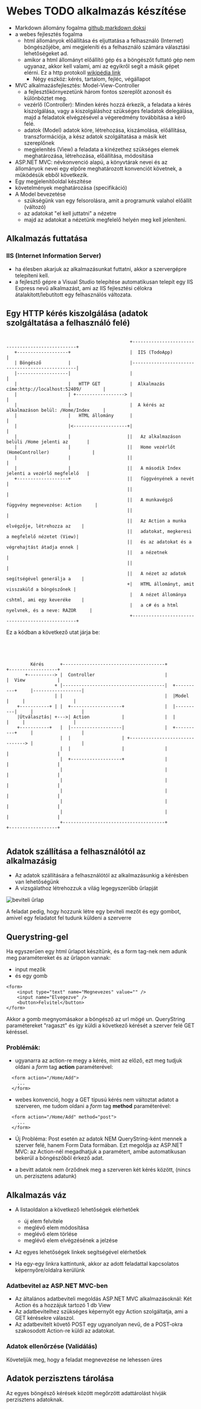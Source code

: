﻿# Webes TODO alkalmazás készítése
- Markdown állomány fogalma [github markdown doksi](https://guides.github.com/features/mastering-markdown/)
- a webes fejlesztés fogalma
  - html állományok előállítása és eljuttatása a felhasználó (Internet) böngészőjébe, ami megjeleníti és a felhasználó számára választási lehetőségeket ad.
  - amikor a html állományt előállító gép és a böngészőt futtató gép nem ugyanaz, akkor kell valami, ami az egyikről segít a másik gépet elérni. Ez a http protokoll [wikipédia link](https://hu.wikipedia.org/wiki/HTTP)
    - Négy eszköz: kérés, tartalom, fejléc, végállapot
- MVC alkalmazásfejlesztés: Model-View-Controller
  - a fejlesztőkörnyezetünk három fontos szereplőt azonosít és különböztet meg.
  - vezérlő (Controller): Minden kérés hozzá érkezik, a feladata a kérés kiszolgálása, vagy a kiszolgáláshoz szükséges feladatok delegálása, majd a feladatok elvégzésével a végeredmény továbbítása a kérő felé. 
  - adatok (Model) adatok köre, létrehozása, kiszámolása, előállítása, transzformációja, a kész adatok szolgáltatása a másik két szereplőnek
  - megjelenítés (View) a feladata a kinézethez szükséges elemek meghatározása, létrehozása, előállítása, módosítása
- ASP.NET MVC: névkonvenció alapú, a könyvtárak nevei és az állományok nevei egy elpőre meghatározott konvenciót követnek, a működésük ebből következik.
- Egy megjelenítőoldal készítése
- követelmények meghatározása (specifikáció)
- A Model bevezetése
  - szükségünk van egy felsorolásra, amit a programunk valahol előállít (változó)
  - az adatokat "el kell juttatni" a nézetre
  - majd az adatokat a nézetünk megfelelő helyén meg kell jeleníteni.

## Alkalmazás futtatása
### IIS (Internet Information Server)
- ha élesben akarjuk az alkalmazásunkat futtatni, akkor a szervergépre telepíteni kell.
- a fejlesztő gépre a Visual Studio telepítése automatikusan telepít egy IIS Express nevű alkalmazást, ami az IIS fejlesztési célokra átalakított/lebutított egy felhasználós változata.

## Egy HTTP kérés kiszolgálása (adatok szolgáltatása a felhasználó felé)

```

                                              +-------------------------------------------------+
   +-------------------+                      |  IIS (TodoApp)                                  |
   | Böngésző          |                      |-------------------------------------------------|
   |-------------------|                      |                                                 |
   |                   |   HTTP GET           |  Alkalmazás címe:http://localhost:52409/        |
   |                   | +------------------> |                                                 |
   |                   |                      |  A kérés az alkalmazáson belül: /Home/Index     |
   |                   |   HTML állomány      |                                                 |
   |                   |<--------------------+|                                                 |
   |                   |                     ||   Az alkalmazáson belüli /Home jelenti az       |
   |                   |                     ||   Home vezérlőt (HomeController)                |
   |                   |                     ||                                                 |
   |                   |                     ||   A második Index jelenti a vezérlő megfelelő   |
   +-------------------+                     ||   függvényének a nevét                          |
                                             ||                                                 |
                                             ||   A munkavégző függvény megnevezése: Action     |
                                             ||                                                 |
                                             ||   Az Action a munka elvégzője, létrehozza az    |
                                             ||   adatokat, megkeresi a megfelelő nézetet (View)|
                                             ||   és az adatokat és a végrehajtást átadja ennek |
                                             ||   a nézetnek                                    |
                                             ||                                                 |
                                             ||   A nézet az adatok segítségével generálja a    |
                                             +|   HTML állományt, amit visszaküld a böngészőnek |
                                              |   A nézet állománya cshtml, ami egy keveréke    |
                                              |   a c# és a html nyelvnek, és a neve: RAZOR     |
                                              +-------------------------------------------------+ 
```

Ez a kódban a következő utat járja be:

```




         Kérés      +--------------------------------------+                   +------------------+
       +----------> |  Controller                          |                   |  View            |
                  + |--------------------------------------|  +----------+     |------------------|
                  | |                                      |  |Model     |     |                  |
    +-----------+ | |  +-------------------+               |  |----------|     |                  |
    |Útválasztás| +--->| Action            |               |  |          |     |                  |
    +-----------+   |  |-------------------|               |  +----------+     |                  |
                    |  |                   | +-------------------------------> |                  |
                    |  |                   |               |                   |                  |
                    |  +-------------------+               |                   |                  |
                    |                                      |                   |                  |
                    |                                      |                   |                  |
                    |                                      |                   |                  |
                    |                                      |                   |                  |
                    |                                      |                   |                  |
                    +--------------------------------------+                   +------------------+


```

## Adatok szállítása a felhasználótól az alkalmazásig

- Az adatok szállítására a felhasználótól az alkalmazásunkig a kérésben van lehetőségünk
- A vizsgálathoz létrehozzuk a világ legegyszerűbb űrlapját

![beviteli űrlap](kepernyo01.png)

A feladat pedig, hogy hozzunk létre egy beviteli mezőt és egy gombot, amivel egy feladatot fel tudunk küldeni a szerverre

## Querystring-gel
Ha egyszerűen egy html űrlapot készítünk, és a form tag-nek nem adunk meg paramétereket és az űrlapon vannak:
- input mezők
- és egy gomb

```
<form>
    <input type="text" name="Megnevezes" value="" />
    <input name="Elvegezve" />
    <button>Felvitel</button>
</form>
```

Akkor a gomb megnyomásakor a böngésző az url mögé un. QueryString paramétereket "ragaszt" és így küldi a következő kérését a szerver felé GET kéréssel.

### Problémák:
- ugyanarra az action-re megy a kérés, mint az előző, ezt meg tudjuk oldani a *form* tag **action** paraméterével:

```
  <form action="/Home/Add">
    ...
  </form>
```

- webes konvenció, hogy a GET típusú kérés nem változtat adatot a szerveren, me tudom oldani a *form* tag **method** paraméterével:

```
  <form action="/Home/Add" method="post">
    ...
  </form>
```

- Új Probléma: Post esetén az adatok NEM QueryString-ként mennek a szerver felé, hanem Form Data formában. Ezt megoldja az ASP.NET MVC: az Action-nél megadhatjuk a paramétert, amibe automatikusan bekerül a böngészőből érkező adat.

- a bevitt adatok nem őrződnek meg a szerveren két kérés között, (nincs un. perzisztens adatunk)


## Alkalmazás váz
- A listaoldalon a következő lehetőségek elérhetőek
  - új elem felvitele
  - meglévő elem módosítása
  - meglévő elem törlése
  - meglévő elem elvégzésének a jelzése

- Az egyes lehetőségek linkek segítségével elérhetőek
- Ha egy-egy linkra kattintunk, akkor az adott feladattal kapcsolatos képernyőre/oldalra kerülünk

### Adatbevitel az ASP.NET MVC-ben
- Az általános adatbeviteli megoldás ASP.NET MVC alkalmazásoknál: Két Action és a hozzájuk tartozó 1 db View
- Az adatbevitelhez szükséges képernyőt egy Action szolgáltatja, ami a GET kérésekre válaszol.
- Az adatbevitelt követő POST egy ugyanolyan nevű, de a POST-okra szakosodott Action-re küldi az adatokat.

### Adatok ellenőrzése (Validálás)
Követeljük meg, hogy a feladat megnevezése ne lehessen üres

## Adatok perzisztens tárolása
Az egyes böngésző kérések között megőrzött adattárolást hívják perzisztens adatoknak.

